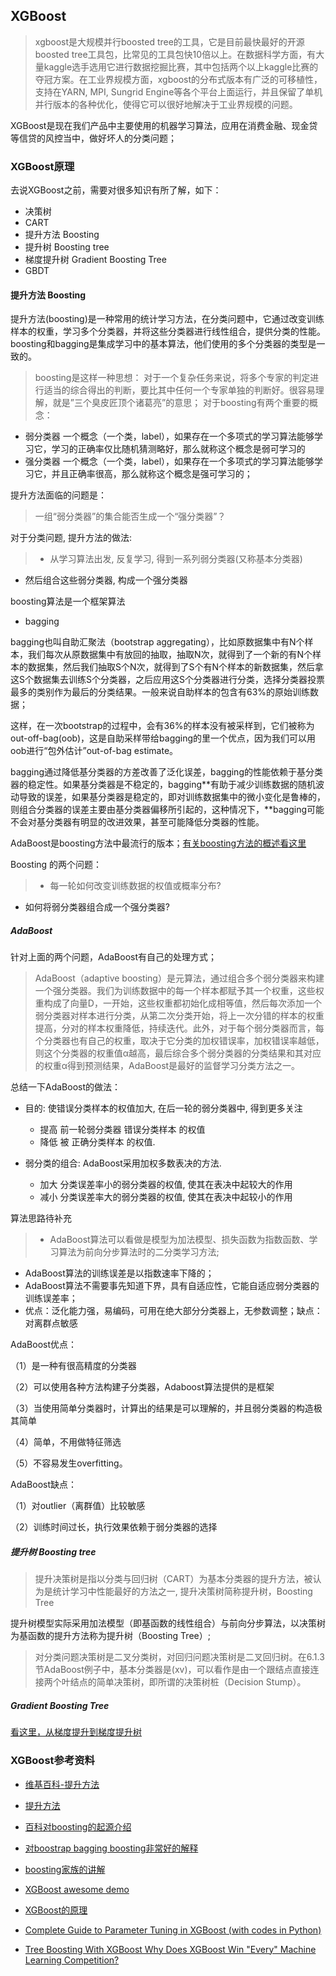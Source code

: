 ## XGBoost

> xgboost是大规模并行boosted tree的工具，它是目前最快最好的开源boosted tree工具包，比常见的工具包快10倍以上。在数据科学方面，有大量kaggle选手选用它进行数据挖掘比赛，其中包括两个以上kaggle比赛的夺冠方案。在工业界规模方面，xgboost的分布式版本有广泛的可移植性，支持在YARN, MPI, Sungrid Engine等各个平台上面运行，并且保留了单机并行版本的各种优化，使得它可以很好地解决于工业界规模的问题。

XGBoost是现在我们产品中主要使用的机器学习算法，应用在消费金融、现金贷等信贷的风控当中，做好坏人的分类问题；

### XGBoost原理

去说XGBoost之前，需要对很多知识有所了解，如下：

* 决策树 
* CART
* 提升方法 Boosting
* 提升树 Boosting tree
* 梯度提升树  Gradient Boosting Tree
* GBDT

#### 提升方法 Boosting

提升方法(boosting)是一种常用的统计学习方法，在分类问题中，它通过改变训练样本的权重，学习多个分类器，并将这些分类器进行线性组合，提供分类的性能。boosting和bagging是集成学习中的基本算法，他们使用的多个分类器的类型是一致的。

> boosting是这样一种思想： 对于一个复杂任务来说，将多个专家的判定进行适当的综合得出的判断，要比其中任何一个专家单独的判断好。很容易理解，就是”三个臭皮匠顶个诸葛亮”的意思；
对于boosting有两个重要的概念：
* 弱分类器
一个概念（一个类，label），如果存在一个多项式的学习算法能够学习它，学习的正确率仅比随机猜测略好，那么就称这个概念是弱可学习的
* 强分类器
一个概念（一个类，label），如果存在一个多项式的学习算法能够学习它，并且正确率很高，那么就称这个概念是强可学习的；


提升方法面临的问题是：
> 一组“弱分类器”的集合能否生成一个“强分类器”？

对于分类问题, 提升方法的做法:
> * 从学习算法出发, 反复学习, 得到一系列弱分类器(又称基本分类器)
* 然后组合这些弱分类器, 构成一个强分类器

boosting算法是一个框架算法

* bagging

bagging也叫自助汇聚法（bootstrap aggregating），比如原数据集中有N个样本，我们每次从原数据集中有放回的抽取，抽取N次，就得到了一个新的有N个样本的数据集，然后我们抽取S个N次，就得到了S个有N个样本的新数据集，然后拿这S个数据集去训练S个分类器，之后应用这S个分类器进行分类，选择分类器投票最多的类别作为最后的分类结果。一般来说自助样本的包含有63%的原始训练数据；

这样，在一次bootstrap的过程中，会有36%的样本没有被采样到，它们被称为out-off-bag(oob)，这是自助采样带给bagging的里一个优点，因为我们可以用oob进行“包外估计”out-of-bag estimate。

bagging通过降低基分类器的方差改善了泛化误差，bagging的性能依赖于基分类器的稳定性。如果基分类器是不稳定的，bagging**有助于减少训练数据的随机波动导致的误差，如果基分类器是稳定的，即对训练数据集中的微小变化是鲁棒的，则组合分类器的误差主要由基分类器偏移所引起的，这种情况下，**bagging可能不会对基分类器有明显的改进效果，甚至可能降低分类器的性能。

AdaBoost是boosting方法中最流行的版本；[有关boosting方法的概述看这里](https://baike.baidu.com/item/boosting/1403912)

Boosting 的两个问题：

> * 每一轮如何改变训练数据的权值或概率分布?
* 如何将弱分类器组合成一个强分类器?


##### AdaBoost

针对上面的两个问题，AdaBoost有自己的处理方式；

> AdaBoost（adaptive boosting）是元算法，通过组合多个弱分类器来构建一个强分类器。我们为训练数据中的每一个样本都赋予其一个权重，这些权重构成了向量D，一开始，这些权重都初始化成相等值，然后每次添加一个弱分类器对样本进行分类，从第二次分类开始，将上一次分错的样本的权重提高，分对的样本权重降低，持续迭代。此外，对于每个弱分类器而言，每个分类器也有自己的权重，取决于它分类的加权错误率，加权错误率越低，则这个分类器的权重值α越高，最后综合多个弱分类器的分类结果和其对应的权重α得到预测结果，AdaBoost是最好的监督学习分类方法之一。

总结一下AdaBoost的做法：

* 目的: 使错误分类样本的权值加大, 在后一轮的弱分类器中, 得到更多关注
  * 提高 前一轮弱分类器 错误分类样本 的权值
  * 降低 被 正确分类样本 的权值.
  
* 弱分类的组合: AdaBoost采用加权多数表决的方法.
  * 加大 分类误差率小的弱分类器的权值, 使其在表决中起较大的作用
  * 减小 分类误差率大的弱分类器的权值, 使其在表决中起较小的作用
  
算法思路待补充

> * AdaBoost算法可以看做是模型为加法模型、损失函数为指数函数、学习算法为前向分步算法时的二分类学习方法; 
* AdaBoost算法的训练误差是以指数速率下降的； 
* AdaBoost算法不需要事先知道下界，具有自适应性，它能自适应弱分类器的训练误差率；
* 优点：泛化能力强，易编码，可用在绝大部分分类器上，无参数调整；缺点：对离群点敏感


AdaBoost优点：

（1）是一种有很高精度的分类器

（2）可以使用各种方法构建子分类器，Adaboost算法提供的是框架

（3）当使用简单分类器时，计算出的结果是可以理解的，并且弱分类器的构造极其简单

（4）简单，不用做特征筛选

（5）不容易发生overfitting。

AdaBoost缺点：

（1）对outlier（离群值）比较敏感

（2）训练时间过长，执行效果依赖于弱分类器的选择

##### 提升树 Boosting tree

> 提升决策树是指以分类与回归树（CART）为基本分类器的提升方法，被认为是统计学习中性能最好的方法之一, 提升决策树简称提升树，Boosting Tree

提升树模型实际采用加法模型（即基函数的线性组合）与前向分步算法，以决策树为基函数的提升方法称为提升树（Boosting Tree）;

> 对分类问题决策树是二叉分类树，对回归问题决策树是二叉回归树。在6.1.3节AdaBoost例子中，基本分类器是\(xv\)，可以看作是由一个跟结点直接连接两个叶结点的简单决策树，即所谓的决策树桩（Decision Stump）。

##### Gradient Boosting Tree

[看这里，从梯度提升到梯度提升树](http://kubicode.me/2016/04/24/Machine%20Learning/From-Gradient-Boosting-to-GBT/)


### XGBoost参考资料

* [维基百科-提升方法](https://zh.wikipedia.org/wiki/%E6%8F%90%E5%8D%87%E6%96%B9%E6%B3%95)
* [提升方法](https://clyyuanzi.gitbooks.io/julymlnotes/content/adaboost.html)
* [百科对boosting的起源介绍](https://baike.baidu.com/item/boosting/1403912)
* [对boostrap bagging boosting非常好的解释](https://lidongxuan.github.io/blog/boosting)
* [boosting家族的讲解](http://www.52caml.com/head_first_ml/ml-chapter6-boosting-family/)
* [XGBoost awesome demo](https://github.com/dmlc/xgboost/tree/master/demo)
* [XGBoost的原理](http://djjowfy.com/2017/08/01/XGBoost的原理/)
* [Complete Guide to Parameter Tuning in XGBoost (with codes in Python)](https://www.analyticsvidhya.com/blog/2016/03/complete-guide-parameter-tuning-xgboost-with-codes-python/)

* [Tree Boosting With XGBoost Why Does XGBoost Win "Every" Machine Learning Competition?](https://brage.bibsys.no/xmlui/bitstream/handle/11250/2433761/16128_FULLTEXT.pdf?sequence=1&isAllowed=y)